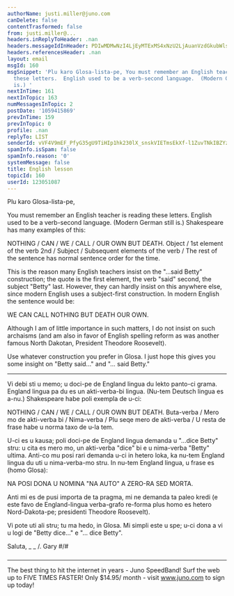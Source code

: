 ```yaml
---
authorName: justi.miller@juno.com
canDelete: false
contentTrasformed: false
from: justi.miller@...
headers.inReplyToHeader: .nan
headers.messageIdInHeader: PDIwMDMwNzI4LjEyMTExMS4xNzU2LjAuanVzdGkubWlsbGVyQGp1bm8uY29tPg==
headers.referencesHeader: .nan
layout: email
msgId: 160
msgSnippet: 'Plu karo Glosa-lista-pe, You must remember an English teacher is reading
  these letters.  English used to be a verb-second language.  (Modern German still
  is.) '
nextInTime: 161
nextInTopic: 163
numMessagesInTopic: 2
postDate: '1059415869'
prevInTime: 159
prevInTopic: 0
profile: .nan
replyTo: LIST
senderId: vVF4V9mEF_PfyG35gU9TiHIp1hk230lX_snskVIETmsEkXf-l1ZuvTNkIBZYz7kNYypDz8a0DRkTsH2L
spamInfo.isSpam: false
spamInfo.reason: '0'
systemMessage: false
title: English lesson
topicId: 160
userId: 123051087
---
```


Plu karo Glosa-lista-pe,

You must remember an English teacher is reading these letters.  English
used to be a verb-second language.  (Modern German still is.) 
Shakespeare has many examples of this:

NOTHING / CAN / WE / CALL / OUR OWN BUT DEATH.
Object / 1st element of the verb 2nd / Subject / Subsequent elements of
the verb / The rest of the sentence has normal sentence order for the
time.

This is the reason many English teachers insist on the "...said Betty"
construction; the quote is the first element, the verb "said" second, the
subject "Betty" last.  However, they can hardly insist on this anywhere
else, since modern English uses a subject-first construction.  In modern
English the sentence would be:

WE CAN CALL NOTHING BUT DEATH OUR OWN.

Although I am of little importance in such matters, I do not insist on
such archaisms (and am also in favor of English spelling reform as was
another famous North Dakotan, President Theodore Roosevelt).

Use whatever construction you prefer in Glosa.  I just hope this gives
you some insight on "Betty said..." and "... said Betty."

* * *

Vi debi sti u memo; u doci-pe de England lingua du lekto panto-ci grama. 
England lingua pa du es un akti-verba-bi lingua.  (Nu-tem Deutsch lingua
es a-nu.)  Shakespeare habe poli exempla de u-ci:

NOTHING / CAN / WE / CALL / OUR OWN BUT DEATH.
Buta-verba / Mero mo de akti-verba bi / Nima-verba / Plu seqe mero de
akti-verba / U resta de frase habe u norma taxo de u-la tem.

U-ci es u kausa; poli doci-pe de England lingua demanda u "...dice Betty"
stru: u cita es mero mo, un akti-verba "dice" bi e u nima-verba "Betty"
ultima.  Anti-co mu posi rari demanda u-ci in hetero loka, ka nu-tem
England lingua du uti u nima-verba-mo stru.  In nu-tem England lingua, u
frase es (homo Glosa):

NA POSI DONA U NOMINA "NA AUTO" A ZERO-RA SED MORTA.

Anti mi es de pusi importa de ta pragma, mi ne demanda ta paleo kredi (e
este favo de England-lingua verba-grafo re-forma plus homo es hetero
Nord-Dakota-pe; presidenti Theodore Roosevelt).

Vi pote uti ali stru; tu ma hedo, in Glosa.  Mi simpli este u spe; u-ci
dona a vi u logi de "Betty dice..." e "... dice Betty".

Saluta,
 _  _
  /.   Gary
#/\#
 ###

________________________________________________________________
The best thing to hit the internet in years - Juno SpeedBand!
Surf the web up to FIVE TIMES FASTER!
Only $14.95/ month - visit www.juno.com to sign up today!

